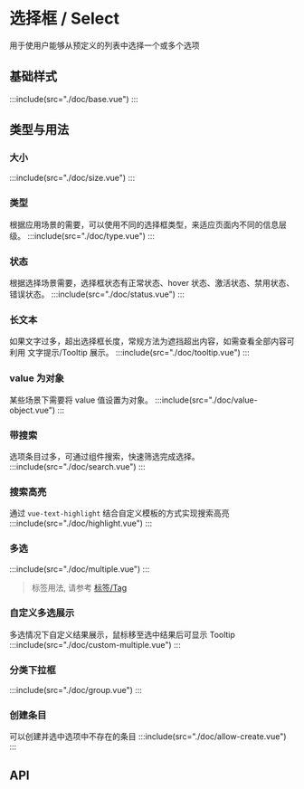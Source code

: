 # 选择框 / Select

用于使用户能够从预定义的列表中选择一个或多个选项

## 基础样式

:::include(src="./doc/base.vue")
:::

## 类型与用法

### 大小

:::include(src="./doc/size.vue")
:::

### 类型

根据应用场景的需要，可以使用不同的选择框类型，来适应页面内不同的信息层级。
:::include(src="./doc/type.vue")
:::

### 状态

根据选择场景需要，选择框状态有正常状态、hover 状态、激活状态、禁用状态、错误状态。
:::include(src="./doc/status.vue")
:::

### 长文本

如果文字过多，超出选择框长度，常规方法为遮挡超出内容，如需查看全部内容可利用 文字提示/Tooltip 展示。
:::include(src="./doc/tooltip.vue")
:::

### value 为对象

某些场景下需要将 value 值设置为对象。
:::include(src="./doc/value-object.vue")
:::

### 带搜索

选项条目过多，可通过组件搜索，快速筛选完成选择。
:::include(src="./doc/search.vue")
:::

### 搜索高亮

通过 `vue-text-highlight` 结合自定义模板的方式实现搜索高亮
:::include(src="./doc/highlight.vue")
:::

### 多选

:::include(src="./doc/multiple.vue")
:::

> 标签用法, 请参考 [标签/Tag <i class="mtdicon mtdicon-link-o"></i>](/components/Tag)

### 自定义多选展示

多选情况下自定义结果展示，鼠标移至选中结果后可显示 Tooltip
:::include(src="./doc/custom-multiple.vue")
:::

### 分类下拉框

:::include(src="./doc/group.vue")
:::

### 创建条目

可以创建并选中选项中不存在的条目
:::include(src="./doc/allow-create.vue")
:::

## API

<api-doc name="Select" :doc="require('./api.json')"></api-doc>
<api-doc name="OptionGroup" :doc="require('../option-group/api.json')"></api-doc>
<api-doc name="Option" :doc="require('../option/api.json')"></api-doc>
